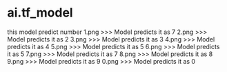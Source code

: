 # ai.tf_model
this model predict number
1.png >>> Model predicts it as 7
2.png >>> Model predicts it as 2
3.png >>> Model predicts it as 3
4.png >>> Model predicts it as 4
5.png >>> Model predicts it as 5
6.png >>> Model predicts it as 5
7.png >>> Model predicts it as 7
8.png >>> Model predicts it as 8
9.png >>> Model predicts it as 9
0.png >>> Model predicts it as 0
